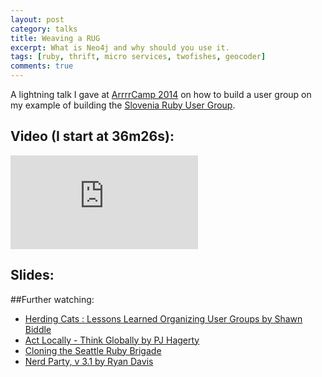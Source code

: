 ```yaml
---
layout: post
category: talks
title: Weaving a RUG
excerpt: What is Neo4j and why should you use it.
tags: [ruby, thrift, micro services, twofishes, geocoder]
comments: true
---
```


A lightning talk I gave at [ArrrrCamp 2014](http://2014.arrrrcamp.be/) on how to build a user group on my example of building the [Slovenia Ruby User Group](http://www.rug.si/).

## Video (I start at 36m26s):

<iframe src="https://www.youtube.com/embed/RPMX_o5Y1tg?start=2186" frameborder="0" allowfullscreen></iframe>

## Slides:

<script async class="speakerdeck-embed" data-id="536e6090305d013297af32228b43df58" src="//speakerdeck.com/assets/embed.js"></script>

##Further watching:

- [Herding Cats : Lessons Learned Organizing User Groups by Shawn Biddle](http://www.youtube.com/watch?v=IisHwQb9sQU)
- [Act Locally - Think Globally by PJ Hagerty](http://www.youtube.com/watch?v=O8IzXwNDtqA)
- [Cloning the Seattle Ruby Brigade](http://www.youtube.com/watch?v=MJsoYPJOMOU)
- [Nerd Party, v 3.1 by Ryan Davis](http://www.youtube.com/watch?v=AK-gVWh_vZ8)
